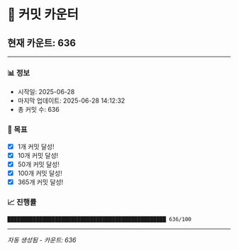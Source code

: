 # 🔢 커밋 카운터

## 현재 카운트: 636

---

### 📊 정보
- 시작일: 2025-06-28
- 마지막 업데이트: 2025-06-28 14:12:32
- 총 커밋 수: 636

### 🎯 목표
- [x] 1개 커밋 달성!
- [x] 10개 커밋 달성!
- [x] 50개 커밋 달성!
- [x] 100개 커밋 달성!
- [x] 365개 커밋 달성!

### 📈 진행률
```
██████████████████████████████████████████████████ 636/100
```

---
*자동 생성됨 - 카운트: 636*
